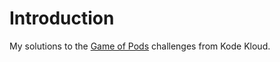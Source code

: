 # Introduction

My solutions to the [Game of Pods](https://kodekloud.com/p/game-of-pods) challenges from Kode Kloud.

